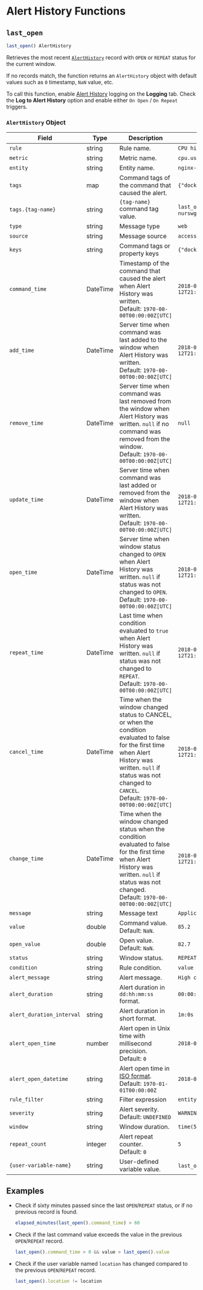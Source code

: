 # Alert History Functions

## `last_open`

```javascript
last_open() AlertHistory
```

Retrieves the most recent [`AlertHistory`](logging.md#logging-to-database) record with `OPEN` or `REPEAT` status for the current window.

If no records match, the function returns an `AlertHistory` object with default values such as `0` timestamp, `NaN` value, etc.

To call this function, enable [Alert History](logging.md#logging-to-database) logging on the **Logging** tab. Check the **Log to Alert History** option and enable either `On Open` / `On Repeat` triggers.

### `AlertHistory` Object

**Field** | **Type** | **Description** | **Example**
----|-----|-----|------
`rule` | string | Rule name. | `CPU high alert`
`metric` | string | Metric name. | `cpu.used.percent`
`entity` | string | Entity name. | `nginx-proxy`
`tags` | map | Command tags of the command that caused the alert. | `{"docker-host":"nurswghbs001"}`
`tags.{tag-name}` | string | `{tag-name}` command tag value. | `last_open().tags.docker-host`: `nurswghbs001`
`type` | string | Message type | `web`
`source` | string | Message source | `access.log`
`keys` | string | Command tags or property keys | `{"docker-host":"nurswghbs001"}`
`command_time` | DateTime | Timestamp of the command that caused the alert when Alert History was written.<br>Default: `1970-00-00T00:00:00Z[UTC]` | `2018-09-12T21:33:42+01:00[Europe/Berlin]`
`add_time` | DateTime | Server time when command was last added to the window when Alert History was written.<br>Default: `1970-00-00T00:00:00Z[UTC]` | `2018-09-12T21:33:47.116+01:00[Europe/Berlin]`
`remove_time` | DateTime | Server time when command was last removed from the window when Alert History was written. `null` if no command was removed from the window.<br>Default: `1970-00-00T00:00:00Z[UTC]` | `null`
`update_time` | DateTime | Server time when command was last added or removed from the window when Alert History was written.<br>Default: `1970-00-00T00:00:00Z[UTC]` | `2018-09-12T21:34:04.951+01:00[Europe/Berlin]`
`open_time` | DateTime | Server time when window status changed to `OPEN` when Alert History was written. `null` if status was not changed to `OPEN`.<br>Default: `1970-00-00T00:00:00Z[UTC]` | `2018-09-12T21:33:42.246+01:00[Europe/Berlin]`
`repeat_time` | DateTime | Last time when condition evaluated to `true` when Alert History was written. `null` if status was not changed to `REPEAT`.<br>Default: `1970-00-00T00:00:00Z[UTC]` | `2018-09-12T21:33:58.298+01:00[Europe/Berlin]`
`cancel_time` | DateTime | Time when the window changed status to CANCEL, or when the condition evaluated to false for the first time when Alert History was written. `null` if status was not changed to `CANCEL`.<br>Default: `1970-00-00T00:00:00Z[UTC]` | `2018-09-12T21:33:39.278+01:00[Europe/Berlin]`
`change_time` | DateTime | Time when the window changed status when the condition evaluated to false for the first time when Alert History was written. `null` if status was not changed.<br>Default: `1970-00-00T00:00:00Z[UTC]` | `2018-09-12T21:33:47.116+01:00[Europe/Berlin]`
`message` | string | Message text | `Application restarted`
`value` | double | Command value.<br>Default: `NaN`. | `85.2`
`open_value` | double | Open value.<br>Default: `NaN`. | `82.7`
`status` | string | Window status. | `REPEAT`
`condition` | string | Rule condition. | `value > 75`
`alert_message` | string | Alert message. | `High cpu usage (85.2)`
`alert_duration` | string | Alert duration in `dd:hh:mm:ss` format. | `00:00:01:00`
`alert_duration_interval` | string | Alert duration in short format. | `1m:0s`
`alert_open_time` | number | Alert open in Unix time with millisecond precision.<br>Default: `0` | `2018-08-01 07:51:17`
`alert_open_datetime` | string | Alert open time in [ISO format](../shared/date-format.md).<br>Default: `1970-01-01T00:00:00Z` | `2018-08-01T07:51:17Z`
`rule_filter` | string | Filter expression | `entity.tags.profile = 'production'`
`severity` | string | Alert severity.<br>Default: `UNDEFINED` | `WARNING`
`window` | string | Window duration. | `time(5 minute)`
`repeat_count` | integer | Alert repeat counter.<br>Default: `0` | `5`
`{user-variable-name}` | string | User-defined variable value. | `last_open().valueCnt`: `2`

## Examples

* Check if sixty minutes passed since the last `OPEN`/`REPEAT` status, or if no previous record is found.

    ```javascript
    elapsed_minutes(last_open().command_time) > 60
    ```

* Check if the last command value exceeds the value in the previous `OPEN`/`REPEAT` record.

    ```javascript
    last_open().command_time > 0 && value > last_open().value
    ```

* Check if the user variable named `location` has changed compared to the previous `OPEN`/`REPEAT` record.

    ```javascript
    last_open().location != location
    ```